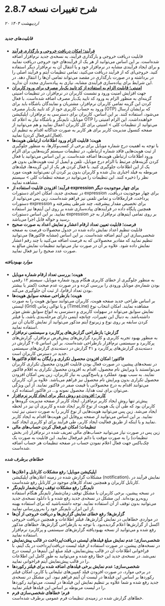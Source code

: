 # شرح تغییرات نسخه 2.8.7
###### ۲۰ اردیبهشت ۱۴۰۴

##### قابلیت‌های جدید
- **[فرآیند؛ امکان دریافت خروجی و بارگذاری فرآیند](https://github.com/1stco/PayamGostarDocs/blob/master/Help/Settings/Personalization-crm/Overview/ProccessImport_2.8.7.md)**<br>
قابلیت دریافت خروجی و بارگذاری فرآیند، به نسخه‌ی جدید نرم‌افزار اضافه شده‌است. بر این اساس می‌توانید از هر یک از فرآیندهای خود خروجی دریافت نمایید و برای ایجاد فرآیندی مشابه در نرم‌افزار خود و یا انتقال آن به نرم‌افزار دیگر استفاده کنید. خروجی‌ای که از فرآیند دریافت می‌کنید، تمامی تنظیمات آیتم و فرآیند اصلی را در برداشته و در صورت بارگذاری در مقصد می‌تواند تمامی آن‌ها را انتقال دهد. در این شرایط برای پیاده‌سازی فرآیندی مشابه، نیازی به پیاده‌سازی مجدد آن ندارید.<br>
- **[امنیتی؛ قابلیت الزام به استفاده از کد تایید یک‌بار مصرف برای ورود کاربران](https://github.com/1stco/PayamGostarDocs/blob/master/Help/Settings/General-settings/security/SecuritySetting-2.8.7.md#OTP)** <br> 
جهت افزایش امنیت ورود و نشست کاربران در نرم‌افزار، در تنظیمات امنیتی گزینه‌ای به منظور الزام به ورود کد تایید یک‌بار مصرف اضافه شده‌است. با فعال کردن این گزینه تمامی کاربران نرم‌افزار، مشتریان و نمایندگان باشگاه باید برای ورود به حساب کاربری خود از کد تایید یک‌بار مصرف (OTP) که برایشان ارسال می‌شود، استفاده کنند. بر این اساس، کاربران برای دسترسی به نرم‌افزار، اپلیکیشن موبایل، تایم‌نگر و باشگاه نیاز به اعلام کد OTP خواهندداشت. این الزام امنیتی را می‌توانید از تنظیمات کلی > امنیتی برای کل کاربران اعمال نمایید و هم می‌توانید از صفحه کنسول مدیریت کاربر برای هر کاربر به صورت جداگانه اقدام به تنظیم آن (فعال‌/غیرفعال کردن) نمایید.<br>
- **هویت؛ قابلیت الزام ورود اطلاعات ارتباطی هویت‌ها**<br>
با توجه به اهمیت درج شماره موبایل برای برخی از کسب‌وکارها، به منظور جلوگیری از ثبت هویت‌هایی فاقد شماره ارتباطی، در تنظیمات سیستم گزینه‌هایی برای الزام ورود اطلاعات ارتباطی هویت‌ها اضافه شده‌است. بر این اساس می‌توانید با فعال کردن گزینه‌های مرتبط با الزام درج موبایل، تلفن و ایمیل از ثبت هویت‌هایی بدون هر یک از این اطلاعات جلوگیری کنید. با فعال کردن هر یک از این گزینه‌ها، فیلدهای مربوطه به فیلد اجباری بدل شده و کاربران بدون پر کردن آن نمی‌توانند هویت مورد نظر را ذخیره کنند. این تنظیمات را می‌توانید در صفحه تنظمات کلی > سیستم مشاهده نمایید.<br>
- **فرآیند؛ افزودن قابلیت استفاده از expression برای چهار موجودیت دیگر**<br>
در نسخه‌ی جدید، امکان اجرای دستورات expression برای چهار موجودیت دریافت، پرداخت، قرارملاقات و تماس‌ تلفنی نیز فراهم شده‌است. زین پس می‌توانید از دستورات expression برای تخصیص مقدار پیشرفته، چند شرطی پیشرفته و همچنین پایگاه داده در فرآیندهای پیاده‌سازی شده بر روی این آیتم‌ها نیز استفاده نمایید. بر این اساس دستورات expression بر روی تمامی آیتم‌های نرم‌افزار به جز رسید و حواله قابل اجرا می‌باشد.<br>
- **فرصت؛ قابلیت تعیین تعداد ارقام اعشار و نمایش اعداد به صورت صحیح**<br>
قابلیت تنظیم اعداد نمایش داده شده در جدول محصولات فرصت به صفحه شخصی‌سازی این آیتم اضافه شده‌است. بر این اساس (مشابه فاکتورها) می‌توانید تنظیم نمایید که مقادیر محصولاتی که به فرصت اضافه می‌کنید با چند رقم اعشار نمایش داده شود. علاوه بر آن در صورت نیاز می‌توانید تنظیمات نمایش مبالغ به صورت عدد صحیح را نیز فعال نمایید.<br>

##### موارد بهبودیافته
- **هویت؛ بررسی تعداد ارقام شماره موبایل**<br>
به منظور جلوگیری از خطای کاربری هنگام ورود شماره موبایل، سیستم ۱۲ رقمی بودن شماره‌ی موبایل ورودی را بررسی کرده و در صورت عدم صحت (کمتر یا بیشتر بودن تعداد ارقام)، از ثبت آن جلوگیری می‌کند.<br>
- **هویت؛ بازطراحی صفحه سوابق هویت‌ها**<br>
بر اساس طراحی جدید صفحه هویت، کاربران می‌توانند سوابق هویت را به صورت لیستی (Grid) و یا توالی زمانی (TimeLine) مشاهده نمایند. امکان انتخاب نوع نمایش سوابق می‌تواند در سهولت کاربری و دسترسی به انواع سوابق نقش موثر داشته‌باشد. به دنبال این تغییرات، چنانچه آیتمی دارای مرحله‌بندی باشد، با فیلتر کردن سابقه بر روی نوع و زیرنوع آیتم مذکور می‌توانید از نمایش کانبان آن نیز استفاده نمایید. <br>
- **گزارش؛ بازطراحی گزارش‌های پرکاربرد و سیستمی نرم‌افزار**<br>
به منظور بهبود تجربه کاربری و کاربرد گزارش‌های پیش‌فرض نرم‌افزار، گزارش‌های پرکاربرد و سیستمی نرم‌افزار بازطراحی شده‌است. بر این اساس ۲۰۵ گزارش در  دسته‌بندی گزارش‌های پرکاربرد و ۴۱ گزارش در دسته‌بندی گزارش‌های سیستمی جدید در دسترس کاربران است.<br>
- **فاکتور؛ امکان افزودن محصول تکراری و رایگان به اقلام فاکتورها**<br>
در نسخه‌های پیشین، در صورت فعال بودن قابلیت افزودن محصول تکراری کاربران می‌توانستند با ویرایش نام محصول، اقدام به افزودن محصول تکراری به اقلام فاکتور نمایند. به سبب بهبود عملکرد و پاسخ‌گویی به نیاز کاربران، زین پس امکان افزودن محصول تکراری بدون ویرایش نام محصول نیز فراهم می‌باشد. علاوه بر آن، کاربران می‌توانند اقدام به درج محصولاتی با قیمت صفر در فاکتور نمایند. از این ویژگی می‌توان برای ثبت هدایا، محصول نمونه و... در فاکتور استفاده کرد.<br>
- **[کاربر؛ افزودن دو روش دیگر برای ایجاد کاربر نرم‌افزار](https://github.com/1stco/PayamGostarDocs/blob/master/Help/Settings/GroupsAndUsersManagement/NewUserProfile_2.8.7.md)**<br>
پیش‌تر تنها روش ایجاد کاربر نرم‌افزار، ایجاد کاربر از صفحه مدیریت گروه‌ها و کاربران بود که طی آن یک هویت از نوع کاربر ایجاد شده و کاربری آن نیز در لحظه ایجاد می‌شد. زین پس می‌توانید هویت‌هایی از نوع کاربر را به صورت دستی نیز ثبت نمایید. بر این اساس می‌توانید از صفحه پروفایل این هویت‌ها اقدام به ایجاد کاربر نمایید و یا اینکه از طریق فعالیت ایجاد کاربر، طی فرآیند برای او کاربری ایجاد کنید. <br>
- **تنظیمات؛ امکان غیرفعال کردن حساب‌های مالی**<br>
زین پس در صورت نیاز می‌توانید حساب‌های مالی تعریف شده در نرم‌افزار (در بخش تنظیمات) را به صورت موقت یا دائم غیرفعال نمایید. این قابلیت به صورت یک چک‌باکس جهت فعال اعلام نمودن حساب در صفحه تنظیمات هر حساب اضافه شده‌است.<br>

##### خطاهای برطرف شده
- **اپلیکیشن موبایل؛ رفع مشکلات کارتابل و اعلان‌ها**<br>
مشکلات گزارش شده در زمینه اعلان‌های اپلیکیشن (notification)، نمایش فرآیند در کارتابل کاربران و همچنین تعداد کارهای موجود در کارتابل رفع شده‌است.<br>
- **تایم‌نگر؛ رفع مشکلات توقف زمان‌شمار تایم‌نگر**<br>
در نسخه پیشین، برخی کاربران با مشکل توقف زمان‌شمار تایم‌نگر هنگام استفاده روبه‌رو بوده‌اند. این مشکل در نسخه‌ی جدید رفع شده و با دانلود نسخه‌ی جدید می‌توانید بدون توقف از آن استفاده نمایید. توجه داشته‌باشید که برای استفاده بهینه از این ابزار، تایم‌نگر خود را به‌روزرسانی نمایید.<br>
- **گزارش‌ها؛ رفع خطای نمایش گزارش‌ها و دریافت خروجی از آن‌ها**<br>
در مواردی خطاهایی در نمایش گزارش‌ها، فیلتر اطلاعات و همچنین دریافت خروجی اکسل از گزارش‌ها اعلام گردیده‌بود. با توجه به بازطراحی گزارش‌ها، خطاهای مذکور رفع شده و می‌توانید از نسخه بهبودیافته گزارش‌های سیستمی و پرکاربرد نرم‌افزار استفاده نمایید.<br>
- **شخصی‌سازی؛ عدم نمایش مبلغ فیلدهای لیستی دریافت/پرداخت در  قالب پیش‌نمایش**<br>
در نسخه‌های پیشین، در صورت استفاده از فیلد لیست دریافت/پرداخت در یک آیتم، با فراخوانی اطلاعات آن در قالب پیش‌نمایش، فیلد مبلغ این آیتم‌ها در لیست درج نمی‌شد. در نسخه‌ی جدید این خطا رفع شده و می‌توانید به طور کامل این اطلاعات را در قالب پیش‌نمایش آیتم فراخوانی نمایید.<br>
- **شخصی‌سازی؛ عدم نمایش برخی فیلدهای اضافه شده برای فیلتر رکوردها**<br>
در برخی موارد، در صورت افزودن فیلد کمپین‌های تبلیغاتی یا کاربر، امکان فیلتر رکوردها بر اساس این فیلدها در لیست آن آیتم فراهم نبود. این مشکل در نسخه‌ی جدید رفع شده و شما علاوه بر تنظیم نمایش این فیلدها در لیست، می‌توانید رکوردها را در لیست مربوطه بر اساس این فیلدها فیلتر نمایید.<br>
- **فرم؛ خطاهای شخصی‌سازی فرم**<br>
خطاهای گزارش‌ شده در زمینه‌ی تنظیمات فرم عمومی برطرف شده‌است.<br>
